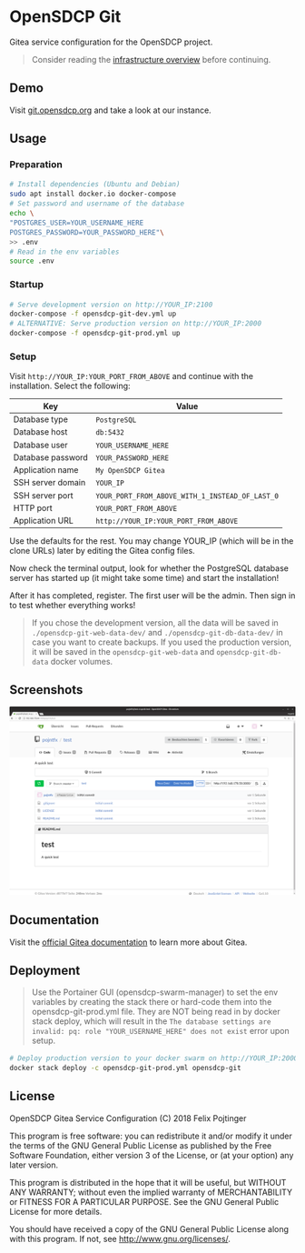 # OpenSDCP Git

Gitea service configuration for the OpenSDCP project.

> Consider reading the [infrastructure overview](https://github.com/opensdcp/opensdcp-infrastructure#overview) before continuing.

## Demo

Visit [git.opensdcp.org](https://git.opensdcp.org/) and take a look at our instance.

## Usage

### Preparation

```bash
# Install dependencies (Ubuntu and Debian)
sudo apt install docker.io docker-compose
# Set password and username of the database
echo \
"POSTGRES_USER=YOUR_USERNAME_HERE
POSTGRES_PASSWORD=YOUR_PASSWORD_HERE"\
>> .env
# Read in the env variables
source .env
```

### Startup

```bash
# Serve development version on http://YOUR_IP:2100
docker-compose -f opensdcp-git-dev.yml up
# ALTERNATIVE: Serve production version on http://YOUR_IP:2000
docker-compose -f opensdcp-git-prod.yml up
```

### Setup

Visit `http://YOUR_IP:YOUR_PORT_FROM_ABOVE` and continue with the installation. Select the following:

| Key               | Value                                           |
| ----------------- | ----------------------------------------------- |
| Database type     | `PostgreSQL`                                    |
| Database host     | `db:5432`                                       |
| Database user     | `YOUR_USERNAME_HERE`                            |
| Database password | `YOUR_PASSWORD_HERE`                            |
| Application name  | `My OpenSDCP Gitea`                             |
| SSH server domain | `YOUR_IP`                                       |
| SSH server port   | `YOUR_PORT_FROM_ABOVE_WITH_1_INSTEAD_OF_LAST_0` |
| HTTP port         | `YOUR_PORT_FROM_ABOVE`                          |
| Application URL   | `http://YOUR_IP:YOUR_PORT_FROM_ABOVE`           |

Use the defaults for the rest. You may change YOUR_IP (which will be in the clone URLs) later by editing the Gitea config files.

Now check the terminal output, look for whether the PostgreSQL database server has started up (it might take some time) and start the installation!

After it has completed, register. The first user will be the admin. Then sign in to test whether everything works!

> If you chose the development version, all the data will be saved in `./opensdcp-git-web-data-dev/` and `./opensdcp-git-db-data-dev/` in case you want to create backups. If you used the production version, it will be saved in the `opensdcp-git-web-data` and `opensdcp-git-db-data` docker volumes.

## Screenshots

![Example repository in Gitea instance](screenshots/repository.png)

## Documentation

Visit the [official Gitea documentation](https://docs.gitea.io/) to learn more about Gitea.

## Deployment

> Use the Portainer GUI (opensdcp-swarm-manager) to set the env variables by creating the stack there or hard-code them into the opensdcp-git-prod.yml file. They are NOT being read in by docker stack deploy, which will result in the `The database settings are invalid: pq: role "YOUR_USERNAME_HERE" does not exist` error upon setup.

```bash
# Deploy production version to your docker swarm on http://YOUR_IP:2000
docker stack deploy -c opensdcp-git-prod.yml opensdcp-git
```

## License

OpenSDCP Gitea Service Configuration (C) 2018 Felix Pojtinger

This program is free software: you can redistribute it and/or modify
it under the terms of the GNU General Public License as published by
the Free Software Foundation, either version 3 of the License, or
(at your option) any later version.

This program is distributed in the hope that it will be useful,
but WITHOUT ANY WARRANTY; without even the implied warranty of
MERCHANTABILITY or FITNESS FOR A PARTICULAR PURPOSE. See the
GNU General Public License for more details.

You should have received a copy of the GNU General Public License
along with this program. If not, see <http://www.gnu.org/licenses/>.
